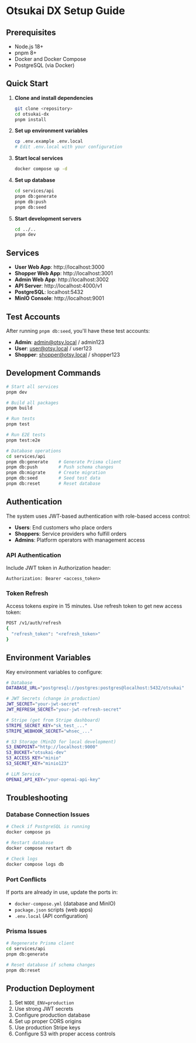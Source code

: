 # Otsukai DX Setup Guide

## Prerequisites

- Node.js 18+
- pnpm 8+
- Docker and Docker Compose
- PostgreSQL (via Docker)

## Quick Start

1. **Clone and install dependencies**
   ```bash
   git clone <repository>
   cd otsukai-dx
   pnpm install
   ```

2. **Set up environment variables**
   ```bash
   cp .env.example .env.local
   # Edit .env.local with your configuration
   ```

3. **Start local services**
   ```bash
   docker compose up -d
   ```

4. **Set up database**
   ```bash
   cd services/api
   pnpm db:generate
   pnpm db:push
   pnpm db:seed
   ```

5. **Start development servers**
   ```bash
   cd ../..
   pnpm dev
   ```

## Services

- **User Web App**: http://localhost:3000
- **Shopper Web App**: http://localhost:3001
- **Admin Web App**: http://localhost:3002
- **API Server**: http://localhost:4000/v1
- **PostgreSQL**: localhost:5432
- **MinIO Console**: http://localhost:9001

## Test Accounts

After running `pnpm db:seed`, you'll have these test accounts:

- **Admin**: admin@otsy.local / admin123
- **User**: user@otsy.local / user123
- **Shopper**: shopper@otsy.local / shopper123

## Development Commands

```bash
# Start all services
pnpm dev

# Build all packages
pnpm build

# Run tests
pnpm test

# Run E2E tests
pnpm test:e2e

# Database operations
cd services/api
pnpm db:generate    # Generate Prisma client
pnpm db:push        # Push schema changes
pnpm db:migrate     # Create migration
pnpm db:seed        # Seed test data
pnpm db:reset       # Reset database
```

## Authentication

The system uses JWT-based authentication with role-based access control:

- **Users**: End customers who place orders
- **Shoppers**: Service providers who fulfill orders
- **Admins**: Platform operators with management access

### API Authentication

Include JWT token in Authorization header:
```
Authorization: Bearer <access_token>
```

### Token Refresh

Access tokens expire in 15 minutes. Use refresh token to get new access token:
```bash
POST /v1/auth/refresh
{
  "refresh_token": "<refresh_token>"
}
```

## Environment Variables

Key environment variables to configure:

```bash
# Database
DATABASE_URL="postgresql://postgres:postgres@localhost:5432/otsukai"

# JWT Secrets (change in production)
JWT_SECRET="your-jwt-secret"
JWT_REFRESH_SECRET="your-jwt-refresh-secret"

# Stripe (get from Stripe dashboard)
STRIPE_SECRET_KEY="sk_test_..."
STRIPE_WEBHOOK_SECRET="whsec_..."

# S3 Storage (MinIO for local development)
S3_ENDPOINT="http://localhost:9000"
S3_BUCKET="otsukai-dev"
S3_ACCESS_KEY="minio"
S3_SECRET_KEY="minio123"

# LLM Service
OPENAI_API_KEY="your-openai-api-key"
```

## Troubleshooting

### Database Connection Issues
```bash
# Check if PostgreSQL is running
docker compose ps

# Restart database
docker compose restart db

# Check logs
docker compose logs db
```

### Port Conflicts
If ports are already in use, update the ports in:
- `docker-compose.yml` (database and MinIO)
- `package.json` scripts (web apps)
- `.env.local` (API configuration)

### Prisma Issues
```bash
# Regenerate Prisma client
cd services/api
pnpm db:generate

# Reset database if schema changes
pnpm db:reset
```

## Production Deployment

1. Set `NODE_ENV=production`
2. Use strong JWT secrets
3. Configure production database
4. Set up proper CORS origins
5. Use production Stripe keys
6. Configure S3 with proper access controls